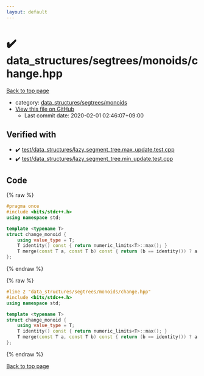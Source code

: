 ```yaml
---
layout: default
---
```


<!-- mathjax config similar to math.stackexchange -->
<script type="text/javascript" async
  src="https://cdnjs.cloudflare.com/ajax/libs/mathjax/2.7.5/MathJax.js?config=TeX-MML-AM_CHTML">
</script>
<script type="text/x-mathjax-config">
  MathJax.Hub.Config({
    TeX: { equationNumbers: { autoNumber: "AMS" }},
    tex2jax: {
      inlineMath: [ ['$','$'] ],
      processEscapes: true
    },
    "HTML-CSS": { matchFontHeight: false },
    displayAlign: "left",
    displayIndent: "2em"
  });
</script>

<script type="text/javascript" src="https://cdnjs.cloudflare.com/ajax/libs/jquery/3.4.1/jquery.min.js"></script>
<script src="https://cdn.jsdelivr.net/npm/jquery-balloon-js@1.1.2/jquery.balloon.min.js" integrity="sha256-ZEYs9VrgAeNuPvs15E39OsyOJaIkXEEt10fzxJ20+2I=" crossorigin="anonymous"></script>
<script type="text/javascript" src="../../../../assets/js/copy-button.js"></script>
<link rel="stylesheet" href="../../../../assets/css/copy-button.css" />


# :heavy_check_mark: data_structures/segtrees/monoids/change.hpp

<a href="../../../../index.html">Back to top page</a>

* category: <a href="../../../../index.html#3530283758733456883f81bc5e73deb0">data_structures/segtrees/monoids</a>
* <a href="{{ site.github.repository_url }}/blob/master/data_structures/segtrees/monoids/change.hpp">View this file on GitHub</a>
    - Last commit date: 2020-02-01 02:46:07+09:00




## Verified with

* :heavy_check_mark: <a href="../../../../verify/test/data_structures/lazy_segment_tree.max_update.test.cpp.html">test/data_structures/lazy_segment_tree.max_update.test.cpp</a>
* :heavy_check_mark: <a href="../../../../verify/test/data_structures/lazy_segment_tree.min_update.test.cpp.html">test/data_structures/lazy_segment_tree.min_update.test.cpp</a>


## Code

<a id="unbundled"></a>
{% raw %}
```cpp
#pragma once
#include <bits/stdc++.h>
using namespace std;

template <typename T>
struct change_monoid {
    using value_type = T;
    T identity() const { return numeric_limits<T>::max(); }
    T merge(const T a, const T b) const { return (b == identity()) ? a : b; }
};
```
{% endraw %}

<a id="bundled"></a>
{% raw %}
```cpp
#line 2 "data_structures/segtrees/monoids/change.hpp"
#include <bits/stdc++.h>
using namespace std;

template <typename T>
struct change_monoid {
    using value_type = T;
    T identity() const { return numeric_limits<T>::max(); }
    T merge(const T a, const T b) const { return (b == identity()) ? a : b; }
};

```
{% endraw %}

<a href="../../../../index.html">Back to top page</a>

